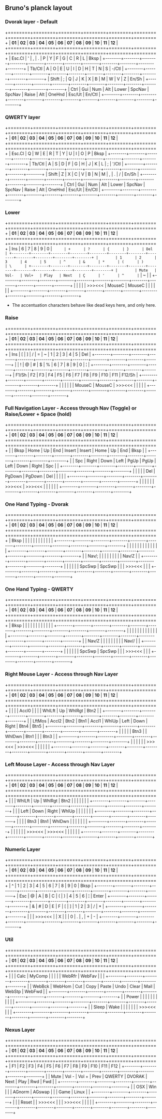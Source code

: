 ## Bruno's planck layout

### Dvorak layer - Default
+========+========+========+========+========+========+========+========+========+========+========+========+
| __01__ | __02__ | __03__ | __04__ | __05__ | __06__ | __07__ | __08__ | __09__ | __10__ | __11__ | __12__ |
+========+========+========+========+========+========+========+========+========+========+========+========+
| Esc.Cl | '      | ,      | .      | P      | Y      | F      | G      | C      | R      | L      | Bksp   |
+--------+--------+--------+--------+--------+--------+--------+--------+--------+--------+--------+--------+
| Tb/Ctl | A      | O      | E      | U      | I      | D      | H      | T      | N      | S      | -/Ctl  |
+--------+--------+--------+--------+--------+--------+--------+--------+--------+--------+--------+--------+
| Shift  | ;      | Q      | J      | K      | X      | B      | M      | W      | V      | Z      | En/Sh  |
+--------+--------+--------+--------+--------+--------+--------+--------+--------+--------+--------+--------+
| Ctrl   | Gui    | Num    | Alt    | Lower  | SpcNav | SpcNav | Raise  | Alt    | OneHnd | Esc/Ut | En/Ctl |
+--------+--------+--------+--------+--------+--------+--------+--------+--------+--------+--------+--------+

### QWERTY layer
+========+========+========+========+========+========+========+========+========+========+========+========+
| __01__ | __02__ | __03__ | __04__ | __05__ | __06__ | __07__ | __08__ | __09__ | __10__ | __11__ | __12__ |
+========+========+========+========+========+========+========+========+========+========+========+========+
| Esc.Cl | Q      | W      | E      | R      | T      | Y      | U      | I      | O      | P      | Bksp   |
+--------+--------+--------+--------+--------+--------+--------+--------+--------+--------+--------+--------+
| Tb/Ctl | A      | S      | D      | F      | G      | H      | J      | K      | L      | ;      | '/Ctl  |
+--------+--------+--------+--------+--------+--------+--------+--------+--------+--------+--------+--------+
| Shift  | Z      | X      | C      | V      | B      | N      | M      | ,      | .      | /      | En/Sh  |
+--------+--------+--------+--------+--------+--------+--------+--------+--------+--------+--------+--------+
| Ctrl   | Gui    | Num    | Alt    | Lower  | SpcNav | SpcNav | Raise  | Alt    | OneHnd | Esc/Ut | En/Ctl |
+--------+--------+--------+--------+--------+--------+--------+--------+--------+--------+--------+--------+

### Lower
+========+========+========+========+========+========+========+========+========+========+========+========+
| __01__ | __02__ | __03__ | __04__ | __05__ | __06__ | __07__ | __08__ | __09__ | __10__ | __11__ | __12__ |
+========+========+========+========+========+========+========+========+========+========+========+========+
| Ins    | 6      | 7      | 8      | 9      | 0      | `      | +      | ?      | {      | }      | Del    |
+--------+--------+--------+--------+--------+--------+--------+--------+--------+--------+--------+--------+
|        | 1      | 2      | 3      | 4      | 5      | ^      | &      | *      | (      | )      | \      |
+--------+--------+--------+--------+--------+--------+--------+--------+--------+--------+--------+--------+
|        | Mute   | Vol-   | Vol+   | Play   | Next   | Ç      | '      | ^      | `      | ~      |        |
+--------+--------+--------+--------+--------+--------+--------+--------+--------+--------+--------+--------+
|        |        |        |        | >>><<< | MouseC | MouseC |        |        |        |        |        |
+--------+--------+--------+--------+--------+--------+--------+--------+--------+--------+--------+--------+
- The accentuation characters behave like dead keys here, and only here.

### Raise
+========+========+========+========+========+========+========+========+========+========+========+========+
| __01__ | __02__ | __03__ | __04__ | __05__ | __06__ | __07__ | __08__ | __09__ | __10__ | __11__ | __12__ |
+========+========+========+========+========+========+========+========+========+========+========+========+
| Ins    | [      | ]      | /      | =      | ~      | 1      | 2      | 3      | 4      | 5      | Del    |
+--------+--------+--------+--------+--------+--------+--------+--------+--------+--------+--------+--------+
|        | !      | @      | #      | $      | %      | 6      | 7      | 8      | 9      | 0      | ¦      |
+--------+--------+--------+--------+--------+--------+--------+--------+--------+--------+--------+--------+
| F1/Sh  | F2     | F3     | F4     | F5     | F6     | F7     | F8     | F9     | F10    | F11    | F12/Sh |
+--------+--------+--------+--------+--------+--------+--------+--------+--------+--------+--------+--------+
|        |        |        |        |        | MouseC | MouseC | >>><<< |        |        |        |        |
+--------+--------+--------+--------+--------+--------+--------+--------+--------+--------+--------+--------+

### Full Navigation Layer - Access through Nav (Toggle) or Raise/Lower + Space (hold)
+========+========+========+========+========+========+========+========+========+========+========+========+
| __01__ | __02__ | __03__ | __04__ | __05__ | __06__ | __07__ | __08__ | __09__ | __10__ | __11__ | __12__ |
+========+========+========+========+========+========+========+========+========+========+========+========+
|        | Bksp   | Home   | Up     | End    | Insert | Insert | Home   | Up     | End    | Bksp   |        |
+--------+--------+--------+--------+--------+--------+--------+--------+--------+--------+--------+--------+
|        | Spc    | Right  | Down   | Left   | PgUp   | PgUp   | Left   | Down   | Right  | Spc    |        |
+--------+--------+--------+--------+--------+--------+--------+--------+--------+--------+--------+--------+
|        |        |        |        | Del    | PgDown | PgDown | Del    |        |        |        |        |
+--------+--------+--------+--------+--------+--------+--------+--------+--------+--------+--------+--------+
|        |        |        |        |        | >>><<< | >>><<< |        |        |        |        |        |
+--------+--------+--------+--------+--------+--------+--------+--------+--------+--------+--------+--------+

### One Hand Typing - Dvorak
+========+========+========+========+========+========+========+========+========+========+========+========+
| __01__ | __02__ | __03__ | __04__ | __05__ | __06__ | __07__ | __08__ | __09__ | __10__ | __11__ | __12__ |
+========+========+========+========+========+========+========+========+========+========+========+========+
| Bksp   |        |        |        |        |        |        |        |        |        |        |        |
+--------+--------+--------+--------+--------+--------+--------+--------+--------+--------+--------+--------+
|        |        |        |        |        |        |        |        |        |        |        |        |
+--------+--------+--------+--------+--------+--------+--------+--------+--------+--------+--------+--------+
|        | Nav/;  |        |        |        |        |        |        |        |        | Nav/Z  |        |
+--------+--------+--------+--------+--------+--------+--------+--------+--------+--------+--------+--------+
|        |        |        |        |        | SpcSwp | SpcSwp |        |        | >>><<< |        |        |
+--------+--------+--------+--------+--------+--------+--------+--------+--------+--------+--------+--------+

### One Hand Typing - QWERTY
+========+========+========+========+========+========+========+========+========+========+========+========+
| __01__ | __02__ | __03__ | __04__ | __05__ | __06__ | __07__ | __08__ | __09__ | __10__ | __11__ | __12__ |
+========+========+========+========+========+========+========+========+========+========+========+========+
| Bksp   |        |        |        |        |        |        |        |        |        |        |        |
+--------+--------+--------+--------+--------+--------+--------+--------+--------+--------+--------+--------+
|        |        |        |        |        |        |        |        |        |        |        |        |
+--------+--------+--------+--------+--------+--------+--------+--------+--------+--------+--------+--------+
|        | Nav/Z  |        |        |        |        |        |        |        |        | Nav//  |        |
+--------+--------+--------+--------+--------+--------+--------+--------+--------+--------+--------+--------+
|        |        |        |        |        | SpcSwp | SpcSwp |        |        | >>><<< |        |        |
+--------+--------+--------+--------+--------+--------+--------+--------+--------+--------+--------+--------+

### Right Mouse Layer - Access through Nav Layer
+========+========+========+========+========+========+========+========+========+========+========+========+
| __01__ | __02__ | __03__ | __04__ | __05__ | __06__ | __07__ | __08__ | __09__ | __10__ | __11__ | __12__ |
+========+========+========+========+========+========+========+========+========+========+========+========+
|        |        |        | Accl0  |        |        |        | WhlLft | Up     | WhlRgt | Btn2   |        |
+--------+--------+--------+--------+--------+--------+--------+--------+--------+--------+--------+--------+
|        | LftMos | Accl2  | Btn2   | Btn1   | Accl1  | WhlUp  | Left   | Down   | Right  | Btn4   | Btn5   |
+--------+--------+--------+--------+--------+--------+--------+--------+--------+--------+--------+--------+
|        |        |        |        | Btn3   |        | WhlDwn | Btn1   |        |        | Btn3   |        |
+--------+--------+--------+--------+--------+--------+--------+--------+--------+--------+--------+--------+
|        |        |        |        |        | >>><<< | >>><<< |        |        |        |        |        |
+--------+--------+--------+--------+--------+--------+--------+--------+--------+--------+--------+--------+

### Left Mouse Layer - Access through Nav Layer
+========+========+========+========+========+========+========+========+========+========+========+========+
| __01__ | __02__ | __03__ | __04__ | __05__ | __06__ | __07__ | __08__ | __09__ | __10__ | __11__ | __12__ |
+========+========+========+========+========+========+========+========+========+========+========+========+
|        |        | WhlLft | Up     | WhlRgt | Btn2   |        |        |        |        |        |        |
+--------+--------+--------+--------+--------+--------+--------+--------+--------+--------+--------+--------+
|        |        | Left   | Down   | Right  | WhlUp  |        |        |        |        |        |        |
+--------+--------+--------+--------+--------+--------+--------+--------+--------+--------+--------+--------+
|        |        |        | Btn3   | Btn1   | WhlDwn |        |        |        |        |        |        |
+--------+--------+--------+--------+--------+--------+--------+--------+--------+--------+--------+--------+
|        |        |        |        |        | >>><<< | >>><<< |        |        |        |        |        |
+--------+--------+--------+--------+--------+--------+--------+--------+--------+--------+--------+--------+

### Numeric Layer
+========+========+========+========+========+========+========+========+========+========+========+========+
| __01__ | __02__ | __03__ | __04__ | __05__ | __06__ | __07__ | __08__ | __09__ | __10__ | __11__ | __12__ |
+========+========+========+========+========+========+========+========+========+========+========+========+
| ^      | 1      | 2      | 3      | 4      | 5      | 6      | 7      | 8      | 9      | 0      | Bksp   |
+--------+--------+--------+--------+--------+--------+--------+--------+--------+--------+--------+--------+
| Esc    | @      | A      | B      | C      | (      | )      | 4      | 5      | 6      | ¦      | Enter  |
+--------+--------+--------+--------+--------+--------+--------+--------+--------+--------+--------+--------+
| &      | #      | D      | E      | F      | [      | ]      | 1      | 2      | 3      | /      | *      |
+--------+--------+--------+--------+--------+--------+--------+--------+--------+--------+--------+--------+
|        |        | >>><<< |        | X      |        |        | 0      | .      | ,      | +      | -      |
+--------+--------+--------+--------+--------+--------+--------+--------+--------+--------+--------+--------+

### Util
+========+========+========+========+========+========+========+========+========+========+========+========+
| __01__ | __02__ | __03__ | __04__ | __05__ | __06__ | __07__ | __08__ | __09__ | __10__ | __11__ | __12__ |
+========+========+========+========+========+========+========+========+========+========+========+========+
|        |        | Calc   | MyComp |        |        |        |        | WebRfr | WebFav |        |        |
+--------+--------+--------+--------+--------+--------+--------+--------+--------+--------+--------+--------+
|        | WebBck | WebHom | Cut    | Copy   | Paste  | Undo   | Clear  | Mail   | WebStp | WebFwd |        |
+--------+--------+--------+--------+--------+--------+--------+--------+--------+--------+--------+--------+
|        | Power  |        |        |        |        |        |        |        |        |        |        |
+--------+--------+--------+--------+--------+--------+--------+--------+--------+--------+--------+--------+
|        | Sleep  | Wake   |        |        |        |        |        |        | >>><<< |        |        |
+--------+--------+--------+--------+--------+--------+--------+--------+--------+--------+--------+--------+

### Nexus Layer
+========+========+========+========+========+========+========+========+========+========+========+========+
| __01__ | __02__ | __03__ | __04__ | __05__ | __06__ | __07__ | __08__ | __09__ | __10__ | __11__ | __12__ |
+========+========+========+========+========+========+========+========+========+========+========+========+
| F1     | F2     | F3     | F4     | F5     | F6     | F7     | F8     | F9     | F10    | F11    | F12    |
+--------+--------+--------+--------+--------+--------+--------+--------+--------+--------+--------+--------+
|        | Mute   | Vol -  | Vol +  | Prev   | QWERTY | DVORAK | Next   | Play   | Rwd    | Fwd    |        |
+--------+--------+--------+--------+--------+--------+--------+--------+--------+--------+--------+--------+
|        | OSX    | Win    |        |        | AGnorm | AGswap |        |        | Game   | Linux  |        |
+--------+--------+--------+--------+--------+--------+--------+--------+--------+--------+--------+--------+
|        |        | Reset  |        | >>><<< |        |        | >>><<< |        |        |        |        |
+--------+--------+--------+--------+--------+--------+--------+--------+--------+--------+--------+--------+

